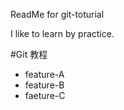 ReadMe for git-toturial

I like to learn by practice.


#Git 教程

- feature-A
- feature-B
- faeture-C

